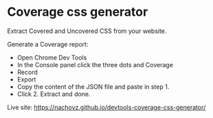 # Coverage css generator
Extract Covered and Uncovered CSS from your website.

Generate a Coverage report:
- Open Chrome Dev Tools
- In the Console panel click the three dots and Coverage
- Record
- Export
- Copy the content of the JSON file and paste in step 1.
- Click 2. Extract and done.

Live site: https://nachovz.github.io/devtools-coverage-css-generator/ 
